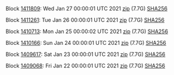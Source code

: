 Block [1411809](https://insight.dash.org/insight/block/0000000000000007e0e66d0324001649c56d7b96fe1511a4d9d32f70322d9726): Wed Jan 27 00:00:01 UTC 2021 [zip](https://dash-bootstrap.ams3.digitaloceanspaces.com/mainnet/2021-01-27/bootstrap.dat.zip) (7.7G) [SHA256](https://dash-bootstrap.ams3.digitaloceanspaces.com/mainnet/2021-01-27/sha256.txt)

Block [1411261](https://insight.dash.org/insight/block/0000000000000016201c2db624f7d775f12f6cf65c5e6e98d1c0eb95e7924664): Tue Jan 26 00:00:01 UTC 2021 [zip](https://dash-bootstrap.ams3.digitaloceanspaces.com/mainnet/2021-01-26/bootstrap.dat.zip) (7.7G) [SHA256](https://dash-bootstrap.ams3.digitaloceanspaces.com/mainnet/2021-01-26/sha256.txt)

Block [1410713](https://insight.dash.org/insight/block/000000000000000acd86ffb3e6abf12b6de4916d3b87e7914b8c44458724e626): Mon Jan 25 00:00:02 UTC 2021 [zip](https://dash-bootstrap.ams3.digitaloceanspaces.com/mainnet/2021-01-25/bootstrap.dat.zip) (7.7G) [SHA256](https://dash-bootstrap.ams3.digitaloceanspaces.com/mainnet/2021-01-25/sha256.txt)

Block [1410166](https://insight.dash.org/insight/block/0000000000000015d8aa9c9faf379bb545a843f7c55f9edca28d2ca3d9cead38): Sun Jan 24 00:00:01 UTC 2021 [zip](https://dash-bootstrap.ams3.digitaloceanspaces.com/mainnet/2021-01-24/bootstrap.dat.zip) (7.7G) [SHA256](https://dash-bootstrap.ams3.digitaloceanspaces.com/mainnet/2021-01-24/sha256.txt)

Block [1409617](https://insight.dash.org/insight/block/000000000000000198d80b49aac52fa7e21df7e6319db859a33699e747bfaf24): Sat Jan 23 00:00:01 UTC 2021 [zip](https://dash-bootstrap.ams3.digitaloceanspaces.com/mainnet/2021-01-23/bootstrap.dat.zip) (7.7G) [SHA256](https://dash-bootstrap.ams3.digitaloceanspaces.com/mainnet/2021-01-23/sha256.txt)

Block [1409068](https://insight.dash.org/insight/block/000000000000000e0fdfc15cec66782c6e5b77fa61bff55cce86b44b9b0136e6): Fri Jan 22 00:00:01 UTC 2021 [zip](https://dash-bootstrap.ams3.digitaloceanspaces.com/mainnet/2021-01-22/bootstrap.dat.zip) (7.7G) [SHA256](https://dash-bootstrap.ams3.digitaloceanspaces.com/mainnet/2021-01-22/sha256.txt)
